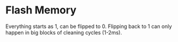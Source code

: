 # Flash Memory
Everything starts as 1, can be flipped to 0. Flipping back to 1 can only happen in big blocks of cleaning cycles (1-2ms).